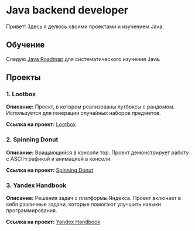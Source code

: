 # Java backend developer

Привет! Здесь я делюсь своими проектами и изучением Java.

## Обучение

Следую [Java Roadmap](https://roadmap.sh/java) для систематического изучения Java.

## Проекты

### 1. Lootbox

**Описание:** Проект, в котором реализованы лутбоксы с рандомом. Используется для генерации случайных наборов предметов.

**Ссылка на проект:** [Lootbox](https://github.com/ikumiia/lootbox)

### 2. Spinning Donut

**Описание:** Вращающийся в консоли тор. Проект демонстрирует работу с ASCII-графикой и анимацией в консоли.

**Ссылка на проект:** [Spinning Donut](https://github.com/ikumiia/SpinningDonut)

### 3. Yandex Handbook

**Описание:** Решения задач с платформы Яндекса. Проект включает в себя различные задачи, которые помогают улучшить навыки программирования.

**Ссылка на проект:** [Yandex Handbook](https://github.com/ikumiia/handbook-yandex)
